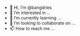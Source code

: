 - 👋 Hi, I’m @bangdries
- 👀 I’m interested in ...
- 🌱 I’m currently learning ...
- 💞️ I’m looking to collaborate on ...
- 📫 How to reach me ...

<!---
bangdries/bangdries is a ✨ special ✨ repository because its `README.md` (this file) appears on your GitHub profile.
You can click the Preview link to take a look at your changes.
--->
